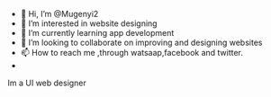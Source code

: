 - 👋 Hi, I’m @Mugenyi2
- 👀 I’m interested in website designing
- 🌱 I’m currently learning app development
- 💞️ I’m looking to collaborate on improving and designing websites
- 📫 How to reach me ,through watsaap,facebook and twitter.
-
<!---
Mugenyi2/Mugenyi2 is a ✨ special ✨ repository because its `README.md` (this file) appears on your GitHub profile.
You can click the Preview link to take a look at your changes.
--->Im a UI web designer
